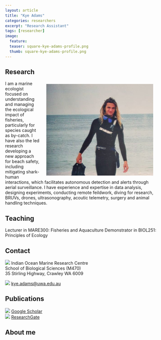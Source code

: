 ```yaml
---
layout: article
title: "Kye Adams"
categories: researchers
excerpt: "Research Assistant"
tags: [researcher]
image:
  feature: 
  teaser: square-kye-adams-profile.png
  thumb: square-kye-adams-profile.png
---
```

## Research
<img class="philprofile" src='/images/square-kye-adams-profile.png' align='right' width="350" hspace="20" vspace="10">

I am a marine ecologist focused on understanding and managing the ecological impact of fisheries, particularly for species caught as by-catch. I have also the led research developing a new approach for beach safety, including mitigating shark-human interactions, which facilitates autonomous detection and alerts through aerial surveillance. I have experience and expertise in data analysis, designing experiments, conducting remote feildwork, diving for research, BRUVs, drones, ultrasonography, acoutic telemetry, surgery and animal handling techniques.  

## Teaching
Lecturer in MARE300: Fisheries and Aquaculture 
Demonstrator in BIOL251: Principles of Ecology

## Contact
<img src='/images/icons/building-regular.svg' width="15px"> Indian Ocean Marine Research Centre <br>
School of Biological Sciences (M470)<br>
35 Stirling Highway, Crawley WA 6009</p>

<img src='/images/icons/envelope-regular.svg' width="15px"> <a href="mailto:kye.adams@uwa.edu.au"> kye.adams@uwa.edu.au</a><br>

## Publications
<img src='/images/icons/google-brands.svg' width="15px"> <a href="https://scholar.google.com/citations?user=HzrnijAAAAAJ&hl=en&oi=ao">Google Scholar</a><br>
<img src='/images/icons/researchgate-brands.svg' width="15px"> <a href="https://www.researchgate.net/profile/Kye_Adams"> ResearchGate</a><br>

## About me


